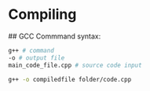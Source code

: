 # Compiling

## GCC
Commmand syntax:
```sh
g++ # command
-o # output file
main_code_file.cpp # source code input

g++ -o compiledfile folder/code.cpp
```

